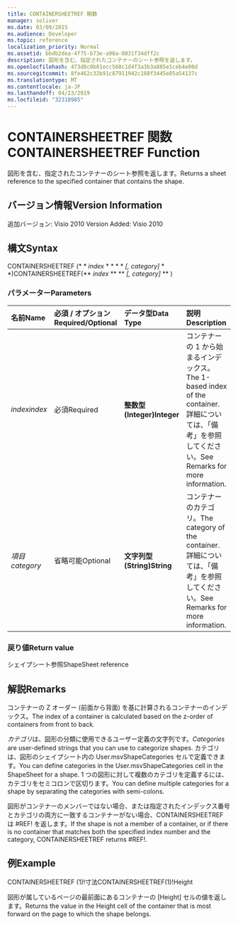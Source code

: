 ```yaml
---
title: CONTAINERSHEETREF 関数
manager: soliver
ms.date: 03/09/2015
ms.audience: Developer
ms.topic: reference
localization_priority: Normal
ms.assetid: bbdb2dea-4f75-b73e-a98a-0031f34dff2c
description: 図形を含む、指定されたコンテナーのシート参照を返します。
ms.openlocfilehash: 473d8c0b81ecc568c1d4f3a3b3a885e1ceb4e00d
ms.sourcegitcommit: 8fe462c32b91c87911942c188f3445e85a54137c
ms.translationtype: MT
ms.contentlocale: ja-JP
ms.lasthandoff: 04/23/2019
ms.locfileid: "32318985"
---
```

# <a name="containersheetref-function"></a><span data-ttu-id="3c10b-103">CONTAINERSHEETREF 関数</span><span class="sxs-lookup"><span data-stu-id="3c10b-103">CONTAINERSHEETREF Function</span></span>

<span data-ttu-id="3c10b-104">図形を含む、指定されたコンテナーのシート参照を返します。</span><span class="sxs-lookup"><span data-stu-id="3c10b-104">Returns a sheet reference to the specified container that contains the shape.</span></span>
  
## <a name="version-information"></a><span data-ttu-id="3c10b-105">バージョン情報</span><span class="sxs-lookup"><span data-stu-id="3c10b-105">Version Information</span></span>

<span data-ttu-id="3c10b-106">追加バージョン: Visio 2010
</span><span class="sxs-lookup"><span data-stu-id="3c10b-106">Version Added: Visio 2010</span></span> 
  
## <a name="syntax"></a><span data-ttu-id="3c10b-107">構文</span><span class="sxs-lookup"><span data-stu-id="3c10b-107">Syntax</span></span>

<span data-ttu-id="3c10b-108">CONTAINERSHEETREF (\* \* *index* \* \* \* \* *[, category]* \* \*)</span><span class="sxs-lookup"><span data-stu-id="3c10b-108">CONTAINERSHEETREF(\*\* *index* \*\* \*\* *[, category]* \*\* )</span></span> 
  
### <a name="parameters"></a><span data-ttu-id="3c10b-109">パラメーター</span><span class="sxs-lookup"><span data-stu-id="3c10b-109">Parameters</span></span>

|<span data-ttu-id="3c10b-110">**名前**</span><span class="sxs-lookup"><span data-stu-id="3c10b-110">**Name**</span></span>|<span data-ttu-id="3c10b-111">**必須 / オプション**</span><span class="sxs-lookup"><span data-stu-id="3c10b-111">**Required/Optional**</span></span>|<span data-ttu-id="3c10b-112">**データ型**</span><span class="sxs-lookup"><span data-stu-id="3c10b-112">**Data Type**</span></span>|<span data-ttu-id="3c10b-113">**説明**</span><span class="sxs-lookup"><span data-stu-id="3c10b-113">**Description**</span></span>|
|:-----|:-----|:-----|:-----|
| <span data-ttu-id="3c10b-114">_index_</span><span class="sxs-lookup"><span data-stu-id="3c10b-114">_index_</span></span> <br/> |<span data-ttu-id="3c10b-115">必須</span><span class="sxs-lookup"><span data-stu-id="3c10b-115">Required</span></span>  <br/> |<span data-ttu-id="3c10b-116">**整数型 (Integer)**</span><span class="sxs-lookup"><span data-stu-id="3c10b-116">**Integer**</span></span> <br/> |<span data-ttu-id="3c10b-117">コンテナーの 1 から始まるインデックス。</span><span class="sxs-lookup"><span data-stu-id="3c10b-117">The 1-based index of the container.</span></span> <span data-ttu-id="3c10b-118">詳細については、「備考」を参照してください。</span><span class="sxs-lookup"><span data-stu-id="3c10b-118">See Remarks for more information.</span></span>  <br/> |
| <span data-ttu-id="3c10b-119">_項目_</span><span class="sxs-lookup"><span data-stu-id="3c10b-119">_category_</span></span> <br/> |<span data-ttu-id="3c10b-120">省略可能</span><span class="sxs-lookup"><span data-stu-id="3c10b-120">Optional</span></span>  <br/> |<span data-ttu-id="3c10b-121">**文字列型 (String)**</span><span class="sxs-lookup"><span data-stu-id="3c10b-121">**String**</span></span> <br/> |<span data-ttu-id="3c10b-122">コンテナーのカテゴリ。</span><span class="sxs-lookup"><span data-stu-id="3c10b-122">The category of the container.</span></span> <span data-ttu-id="3c10b-123">詳細については、「備考」を参照してください。</span><span class="sxs-lookup"><span data-stu-id="3c10b-123">See Remarks for more information.</span></span>  <br/> |
   
### <a name="return-value"></a><span data-ttu-id="3c10b-124">戻り値</span><span class="sxs-lookup"><span data-stu-id="3c10b-124">Return value</span></span>

<span data-ttu-id="3c10b-125">シェイプシート参照</span><span class="sxs-lookup"><span data-stu-id="3c10b-125">ShapeSheet reference</span></span>
  
## <a name="remarks"></a><span data-ttu-id="3c10b-126">解説</span><span class="sxs-lookup"><span data-stu-id="3c10b-126">Remarks</span></span>

<span data-ttu-id="3c10b-127">コンテナーの Z オーダー (前面から背面) を基に計算されるコンテナーのインデックス。</span><span class="sxs-lookup"><span data-stu-id="3c10b-127">The index of a container is calculated based on the z-order of containers from front to back.</span></span>
  
 <span data-ttu-id="3c10b-128">*カテゴリ*は、図形の分類に使用できるユーザー定義の文字列です。</span><span class="sxs-lookup"><span data-stu-id="3c10b-128">*Categories*  are user-defined strings that you can use to categorize shapes.</span></span> <span data-ttu-id="3c10b-129">カテゴリは、図形のシェイプシート内の User.msvShapeCategories セルで定義できます。</span><span class="sxs-lookup"><span data-stu-id="3c10b-129">You can define categories in the User.msvShapeCategories cell in the ShapeSheet for a shape.</span></span> <span data-ttu-id="3c10b-130">1 つの図形に対して複数のカテゴリを定義するには、カテゴリをセミコロンで区切ります。</span><span class="sxs-lookup"><span data-stu-id="3c10b-130">You can define multiple categories for a shape by separating the categories with semi-colons.</span></span> 
  
<span data-ttu-id="3c10b-131">図形がコンテナーのメンバーではない場合、または指定されたインデックス番号とカテゴリの両方に一致するコンテナーがない場合、CONTAINERSHEETREF は #REF! を返します。</span><span class="sxs-lookup"><span data-stu-id="3c10b-131">If the shape is not a member of a container, or if there is no container that matches both the specified index number and the category, CONTAINERSHEETREF returns #REF!.</span></span>
  
## <a name="example"></a><span data-ttu-id="3c10b-132">例</span><span class="sxs-lookup"><span data-stu-id="3c10b-132">Example</span></span>

<span data-ttu-id="3c10b-133">CONTAINERSHEETREF (1)!寸法</span><span class="sxs-lookup"><span data-stu-id="3c10b-133">CONTAINERSHEETREF(1)!Height</span></span> 
  
<span data-ttu-id="3c10b-134">図形が属しているページの最前面にあるコンテナーの [Height] セルの値を返します。</span><span class="sxs-lookup"><span data-stu-id="3c10b-134">Returns the value in the Height cell of the container that is most forward on the page to which the shape belongs.</span></span> 
  

